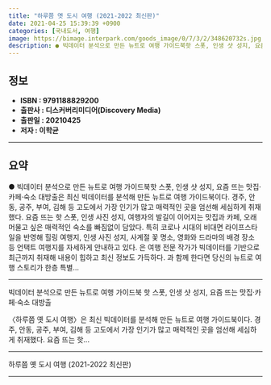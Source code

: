 ```yaml
---
title: "하루쯤 옛 도시 여행 (2021-2022 최신판)"
date: 2021-04-25 15:39:39 +0900
categories: [국내도서, 여행]
image: https://bimage.interpark.com/goods_image/0/7/3/2/348620732s.jpg
description: ● 빅데이터 분석으로 만든 뉴트로 여행 가이드북핫 스폿, 인생 샷 성지, 요즘 뜨는 맛집·카페·숙소 대방출은 최신 빅데이터를 분석해 만든 뉴트로 여행 가이드북이다. 경주, 안동, 공주, 부여, 김해 등 고도에서 가장 인기가 많고 매력적인 곳을 엄선해 세심하게 취재했다. 요즘 뜨는 핫
---
```


## **정보**

- **ISBN : 9791188829200**
- **출판사 : 디스커버리미디어(Discovery Media)**
- **출판일 : 20210425**
- **저자 : 이학균**

------



## **요약**

●  빅데이터 분석으로 만든 뉴트로 여행 가이드북핫 스폿, 인생 샷 성지, 요즘 뜨는 맛집·카페·숙소 대방출은 최신 빅데이터를 분석해 만든 뉴트로 여행 가이드북이다. 경주, 안동, 공주, 부여, 김해 등 고도에서 가장 인기가 많고 매력적인 곳을 엄선해 세심하게 취재했다. 요즘 뜨는 핫 스폿, 인생 사진 성지, 여행자의 발길이 이어지는 맛집과 카페, 오래 머물고 싶은 매력적인 숙소를 빠짐없이 담았다. 특히 코로나 시대의 비대면 라이프스타일을 반영해 힐링 여행지, 인생 사진 성지, 사계절 꽃 명소, 영화와 드라마의 배경 장소 등 언택트 여행지를 자세하게 안내하고 있다. 은 여행 전문 작가가 빅데이터를 기반으로 최근까지 취재해 내용이 힙하고 최신 정보도 가득하다. 과 함께 한다면 당신의 뉴트로 여행 스토리가 한층 특별...

------

빅데이터 분석으로 만든 뉴트로 여행 가이드북
핫 스폿, 인생 샷 성지, 요즘 뜨는 맛집·카페·숙소 대방출

〈하루쯤 옛 도시 여행〉은 최신 빅데이터를 분석해 만든 뉴트로 여행 가이드북이다. 경주, 안동, 공주, 부여, 김해 등 고도에서 가장 인기가 많고 매력적인 곳을 엄선해 세심하게 취재했다. 요즘 뜨는 핫... 

------


하루쯤 옛 도시 여행 (2021-2022 최신판) 

------


